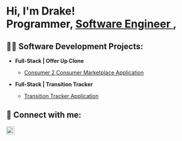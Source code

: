 <h1>Hi, I'm Drake! <br/><a>Programmer</a>, <a href="https://www.linkedin.com/in/drakeleslie/">Software Engineer </a>,

<h2>👨‍💻 Software Development Projects:</h2>

  
- <b>Full-Stack | Offer Up Clone </b>
  - [Consumer 2 Consumer Marketplace Application](https://github.com/drakeleslie/OfferUpClone2.0)
  
- <b>Full-Stack | Transition Tracker</b>
  - [Transition Tracker Application](https://github.com/gschool-blue-ocean/hacking-transitions)


<h2> 🤳 Connect with me:</h2>


[<img align="left" alt="Drake Leslie | LinkedIn" width="22px" src="https://cdn.jsdelivr.net/npm/simple-icons@v3/icons/linkedin.svg" />][linkedin]

[linkedin]: https://linkedin.com/in/joshmadakor

<!--
**joshmadakor1/joshmadakor1** is a ✨ _special_ ✨ repository because its `README.md` (this file) appears on your GitHub profile.

Here are some ideas to get you started:

- 🔭 I’m currently working on ...
- 🌱 I’m currently learning ...
- 👯 I’m looking to collaborate on ...
- 🤔 I’m looking for help with ...
- 💬 Ask me about ...
- 📫 How to reach me: ...
- 😄 Pronouns: ...
- ⚡ Fun fact: ...
-->
